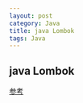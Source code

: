 ```yaml
---
layout: post
category: Java
title: java Lombok
tags: Java
---
```


## java Lombok



[参考](https://juejin.cn/post/6844903557016076302)
